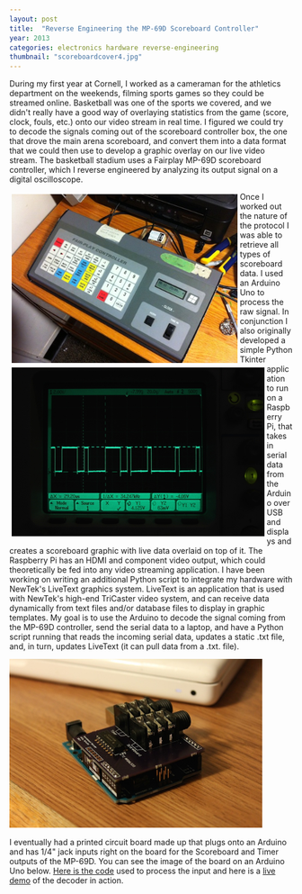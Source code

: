 ```yaml
---
layout: post
title:  "Reverse Engineering the MP-69D Scoreboard Controller"
year: 2013
categories: electronics hardware reverse-engineering
thumbnail: "scoreboardcover4.jpg"
---
```


During my first year at Cornell, I worked as a cameraman for the athletics department on the weekends, filming sports games so they could be streamed online. Basketball was one of the sports we covered, and we didn't really have a good way of overlaying statistics from the game (score, clock, fouls, etc.) onto our video stream in real time. I figured we could try to decode the signals coming out of the scoreboard controller box, the one that drove the main arena scoreboard, and convert them into a data format that we could then use to develop a graphic overlay on our live video stream. The  basketball stadium uses a Fairplay MP-69D scoreboard controller, which I reverse engineered by analyzing its output signal on a digital oscilloscope.

<img height="300px" src="/assets/fairplayweb.jpg" style="float:left;margin:4px;">

<img height="300px" src="/assets/scoreboard/signal1.jpg" style="float:left;margin:4px;">

<!-- ![alt text](/assets/scoreboard/purple1.jpg) -->


Once I worked out the nature of the protocol I was able to retrieve all types of scoreboard data. I used an Arduino Uno to process the raw signal. In conjunction I also originally developed a simple Python Tkinter application to run on a Raspberry Pi, that takes in serial data from the Arduino over USB and displays and creates a scoreboard graphic with live data overlaid on top of it. The Raspberry Pi has an HDMI and component video output, which could theoretically be fed into any video streaming application. I have been working on writing an additional Python script to integrate my hardware with NewTek's LiveText graphics system. LiveText is an application that is used with NewTek's high-end TriCaster video system, and can receive data dynamically from text files and/or database files to display in graphic templates. My goal is to use the Arduino to decode the signal coming from the MP-69D controller, send the serial data to a laptop, and have a Python script running that reads the incoming serial data, updates a static .txt file, and, in turn, updates LiveText (it can pull data from a .txt. file).

<img height="300px" src="/assets/scoreboard/shield1.jpg">

I eventually had a printed circuit board made up that plugs onto an Arduino and has 1/4" jack inputs right on the board for the Scoreboard and Timer outputs of the MP-69D. You can see the image of the board on an Arduino Uno below. [Here is the code](https://github.com/will62794/MP-69D-Scoreboard-Decoder) used to process the input and here is a [live demo](https://www.youtube.com/watch?v=JgkRyoUVtak) of the decoder in action.

<!-- ![alt text](/assets/scoreboard/shield1.jpg) -->



